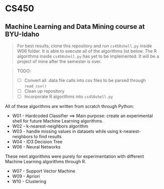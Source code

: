 # CS450
## Machine Learning and Data Mining course at BYU-Idaho

> For best results, clone this repository and run `cs450shell.py` inside W06 folder. It is able to execute all of the algorithms
list below. The R algorithms inside `cs450shell.py` has yet to be implemented. It will be a project of mine
after the semester is over.

> TODO:
> * [ ] Convert all .data file calls into csv files to be parsed through `read_csv()`
> * [ ] Clean up repository
> * [ ] Incorporate R algorithms into `cs450shell.py`

All of these algorithms are written from scratch through Python:
- W01 - Hardcoded Classifier ==> Main purpose: create an experimental shell for future Machine Learning algorithms.
- W02 - k-nearest-neighbors algorithm
- W03 - handle missing values in datasets while using k-nearest-neighbors to find results
- W04 - ID3 Decision Tree
- W06 - Neural Networks

These next algorithms were purely for experimentation with different Machine Learning algorithms through R.
- W07 - Support Vector Machine
- W09 - Apriori
- W10 - Clustering
